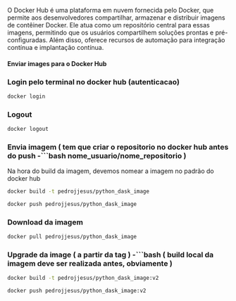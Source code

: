 O Docker Hub é uma plataforma em nuvem fornecida pelo Docker, que permite aos desenvolvedores compartilhar, armazenar e distribuir imagens de contêiner Docker. Ele atua como um repositório central para essas imagens, permitindo que os usuários compartilhem soluções prontas e pré-configuradas. Além disso, oferece recursos de automação para integração contínua e implantação contínua. 



#### Enviar images para o Docker Hub

### Login pelo terminal no docker hub (autenticacao)
```bash
docker login 
```
### Logout
```bash
docker logout 
```

### Envia imagem ( tem que criar o repositorio no docker hub antes do push  -```bash nome_usuario/nome_repositorio )
Na hora do build da imagem, devemos nomear a imagem no padrão do docker hub

```bash
docker build -t pedrojjesus/python_dask_image
```
```bash
docker push pedrojjesus/python_dask_image
```
### Download da imagem
```bash 
docker pull pedrojjesus/python_dask_image
```
### Upgrade da image ( a partir da tag ) -```bash ( build local da imagem deve ser realizada antes, obviamente )
```bash 
docker build -t pedrojjesus/python_dask_image:v2
```
```bash 
docker push pedrojjesus/python_dask_image:v2
```
